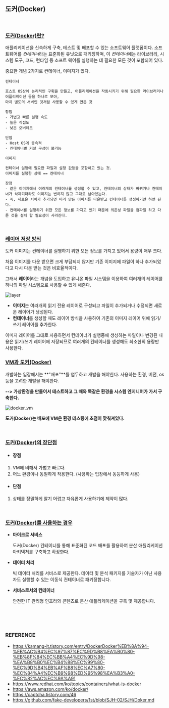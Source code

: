 ## 도커(Docker)

<br>

### <u>도커(Docker)란?</u>

애플리케이션을 신속하게 구축, 테스트 및 배포할 수 있는 소프트웨어 플랫폼이다. 
소프트웨어를 <em>컨테이너</em>라는 표준화된 유닛으로 패키징하며, 이 <em>컨테이너</em>에는 라이브러리, 시스템 도구, 코드, 런타임 등 소프트 웨어를 실행하는 데 필요한 모든 것이 포함되어 있다.

중요한 개념 2가지로 컨테이너, 이미지가 있다.

~~~
컨테이너

호스트 OS상에 논리적인 구획을 만들고, 어플리케이션을 작동시키기 위해 필요한 라이브러리나 어플리케이션 등을 하나로 모아, 
마치 별도의 서버인 것처럼 사용할 수 있게 만든 것

장점
- 가볍고 빠른 실행 속도
- 높은 직접도
- 낮은 오버헤드

단점
- Host OS에 종속적
- 컨테이너별 커널 구성이 불가능
~~~

~~~
이미지

컨테이너 실행에 필요한 파일과 설정 값등을 포함하고 있는 것.
이미지를 실행한 상태 == 컨테이너

장점
- 같은 이미지에서 여러개의 컨테이너를 생성할 수 있고, 컨테이너의 상태가 바뀌거나 컨테이너가 삭제되더라도 이미지는 변하지 않고 그대로 남아있는다.
- 즉, 새로운 서버가 추가되면 미리 만든 이미지를 다운받고 컨테이너를 생성하기만 하면 된다.
- 컨테이너를 실행하기 위한 모든 정보를 가지고 있기 때문에 의존성 파일을 컴파일 하고 다른 것을 설치 할 필요성이 사라진다.
~~~

<br>

###  <u>레이어 저장 방식</u>

도커 이미지는 컨테이너를 실행하기 위한 모든 정보를 가지고 있어서 용량이 매우 크다. 

처음 이미지를 다운 받으면 크게 부담되지 않지만 기존 이미지에 파일이 하나 추가되었다고 다시 다운 받는 것은 비효율적이다.

그래서 **레이어**라는 개념을 도입하고 유니온 파일 시스템을 이용하여 여러개의 레이어를 하나의 파일 시스템으로 사용할 수 있게 해준다.

![layer](https://user-images.githubusercontent.com/61674527/104820751-65aca600-587a-11eb-9ff1-267ecd1d963c.jpg)

* **이미지**는 여러개의 읽기 전용 레이어로 구성되고 파일이 추가되거나 수정되면 새로운 레이어가 생성된다.
* **컨테이너**를 생성할 때도 레이어 방식을 사용하여 기존의 이미지 레이어 위에 읽기/쓰기 레이어를 추가한다.

이미지 레이어를 그대로 사용하면서 컨테이너가 실행중에 생성하는 파일이나 변경된 내용은 읽기/쓰기 레이어에 저장되므로 여러개의 컨테이너를 생성해도 최소한의 용량만 사용한다.

### <u>VM과 도커(Docker)</u> 

개발하는 입장에서는 **"배포"**를 염두하고 개발을 해야한다.
사용하는 환경, 버전, os등을 고려한 개발을 해야한다.

**--> 가상환경을 만들어서 테스트하고 그 때와 똑같은 환경을 시스템 엔지니어가 가서 구축한다.**

![docker_vm](https://user-images.githubusercontent.com/61674527/104439144-20ffe100-55d4-11eb-841e-8c6a012b47ed.jpg)

**도커(Docker)는 배포에 VM은 환경 테스팅에 초점이 맞춰져있다.**

<br>

### <u>도커(Docker)의 장단점</u>

- #### 장점

1. VM에 비해서 가볍고 빠르다.
2. 어느 환경이나 동일하게 작용한다. (사용하는 입장에서 동등하게 사용)

- #### 단점

1.  상태를 정밀하게 알기 어렵고 자유롭게 사용하기에 제약이 많다.

   <br>

### <u>도커(Docker)를 사용하는 경우</u> 

- **마이크로 서비스**
  
  도커(Docker) 컨테이너를 통해 표준화된 코드 배포를 활용하여 분산 애플리케이션 아키텍처를 구축하고 확장한다.
  
- **데이터 처리**
  
  빅 데이터 처리를 서비스로 제공한다. 데이터 및 분석 패키지를 기술자가 아닌 사용자도 실행할 수 있는 이동식 컨테이너로 패키징합니다.
  
- **서비스로서의 컨테이너**
  
  안전한 IT 관리형 인프라와 콘텐츠로 분산 애플리케이션을 구축 및 제공합니다.

<br>

<br>

<br>

### REFERENCE

* https://kamang-it.tistory.com/entry/DockerDocker%EB%8A%94-%EB%AC%B4%EC%97%87%EC%9D%B8%EA%B0%80-%EB%8F%84%EC%BB%A4%EC%9D%98-%EA%B8%B0%EC%B4%88%EC%99%80-%EC%9D%B4%EB%AF%B8%EC%A7%80-%EC%84%A4%EC%B9%98%ED%95%98%EA%B3%A0-%EC%82%AC%EC%9A%A91
* https://www.redhat.com/ko/topics/containers/what-is-docker
* https://aws.amazon.com/ko/docker/
* https://captcha.tistory.com/46
* https://github.com/fake-developers/1st/blob/SJH-02/SJH/Doker.md


